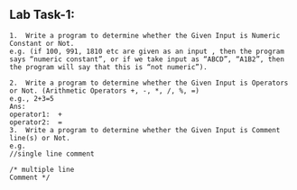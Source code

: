 ## Lab Task-1: 
    1.	Write a program to determine whether the Given Input is Numeric Constant or Not. 
    e.g. (if 100, 991, 1810 etc are given as an input , then the program says “numeric constant”, or if we take input as “ABCD”, “A1B2”, then the program will say that this is “not numeric”).

    2.	Write a program to determine whether the Given Input is Operators or Not. (Arithmetic Operators +, -, *, /, %, =)
    e.g., 2+3=5
    Ans: 
    operator1:  + 
    operator2:  = 
    3.	Write a program to determine whether the Given Input is Comment line(s) or Not.
    e.g.
    //single line comment

    /* multiple line   
    Comment */
